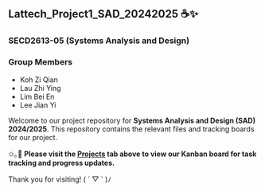## Lattech_Project1_SAD_20242025 ☕✨

### SECD2613-05 (Systems Analysis and Design)

### Group Members
- Koh Zi Qian
- Lau Zhi Ying
- Lim Bei En
- Lee Jian Yi

Welcome to our project repository for **Systems Analysis and Design (SAD) 2024/2025**.
This repository contains the relevant files and tracking boards for our project.

✩｡🤎 **Please visit the [Projects](../../projects) tab above to view our Kanban board for task tracking and progress updates.**

Thank you for visiting! ( ´ ▽ ` )ﾉ
